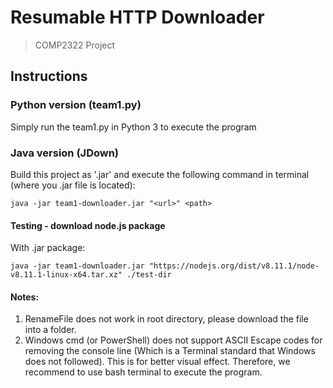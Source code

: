 # Resumable HTTP Downloader

> COMP2322 Project

## Instructions

### Python version (team1.py)

Simply run the team1.py in Python 3 to execute the program

### Java version (JDown)

Build this project as '.jar' and execute the following command in terminal (where you .jar file is located):
```
java -jar team1-downloader.jar "<url>" <path>
```

#### Testing - download node.js package

With .jar package:
```
java -jar team1-downloader.jar "https://nodejs.org/dist/v8.11.1/node-v8.11.1-linux-x64.tar.xz" ./test-dir
```

#### Notes:

1. RenameFile does not work in root directory, please download the file into a folder.
2. Windows cmd (or PowerShell) does not support ASCII Escape codes for removing the console line (Which is a Terminal standard that Windows does not followed). This is for better visual effect. Therefore, we recommend to use bash terminal to execute the program.


